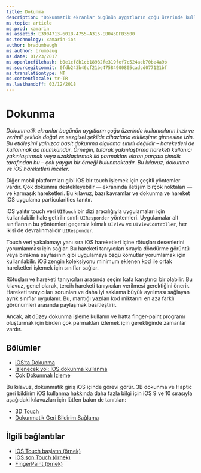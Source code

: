 ```yaml
---
title: Dokunma
description: "Dokunmatik ekranlar bugünün aygıtların çoğu üzerinde kullanıcıların hızlı ve verimli şekilde doğal ve sezgisel şekilde cihazlarla etkileşime girmesine izin. Bu etkileşimi yalnızca basit dokunma algılama sınırlı değildir – hareketleri de kullanmak da mümkündür. Örneğin, tutarak yakınlaştırma hareketi kullanıcı yakınlaştırmak veya uzaklaştırmak iki parmakları ekran parçası çimdik tarafından bu – çok yaygın bir örneği bulunmaktadır. Bu kılavuz, dokunma ve iOS hareketleri inceler."
ms.topic: article
ms.prod: xamarin
ms.assetid: E3904713-6018-4755-A315-EB045DFB3500
ms.technology: xamarin-ios
author: bradumbaugh
ms.author: brumbaug
ms.date: 01/23/2017
ms.openlocfilehash: b0e1cf8b1cb18982fe319fef7c524aeb70be4a9b
ms.sourcegitcommit: 0fdb243b46cf21be47584900805cadcd077121bf
ms.translationtype: MT
ms.contentlocale: tr-TR
ms.lasthandoff: 03/12/2018
---
```

# <a name="touch"></a>Dokunma

_Dokunmatik ekranlar bugünün aygıtların çoğu üzerinde kullanıcıların hızlı ve verimli şekilde doğal ve sezgisel şekilde cihazlarla etkileşime girmesine izin. Bu etkileşimi yalnızca basit dokunma algılama sınırlı değildir – hareketleri de kullanmak da mümkündür. Örneğin, tutarak yakınlaştırma hareketi kullanıcı yakınlaştırmak veya uzaklaştırmak iki parmakları ekran parçası çimdik tarafından bu – çok yaygın bir örneği bulunmaktadır. Bu kılavuz, dokunma ve iOS hareketleri inceler._


Diğer mobil platformları gibi iOS bir touch işlemek için çeşitli yöntemler vardır. Çok dokunma destekleyebilir — ekranında iletişim birçok noktaları — ve karmaşık hareketleri. Bu kılavuz, bazı kavramlar ve dokunma ve hareket iOS uygulama particularities tanıtır.

iOS yalıtır touch veri `UITouch` bir dizi aracılığıyla uygulamaları için kullanılabilir hale getirilir sınıfı `UIResponder` yöntemleri. Uygulamalar alt sınıflarının bu yöntemleri geçersiz kılmak `UIView` ve `UIViewController`, her ikisi de devralınmalıdır `UIResponder`.

Touch veri yakalamayı yanı sıra iOS hareketleri içine rötuşları desenlerini yorumlanması için sağlar. Bu hareketi tanıyıcıları sırayla döndürme görüntü veya bırakma sayfasının gibi uygulamaya özgü komutlar yorumlamak için kullanılabilir. iOS zengin koleksiyonu minimum eklenen kod ile ortak hareketleri işlemek için sınıflar sağlar.

Rötuşları ve hareketi tanıyıcıları arasında seçim kafa karıştırıcı bir olabilir. Bu kılavuz, genel olarak, tercih hareketi tanıyıcıları verilmesi gerektiğini önerir. Hareketi tanıyıcıları sorunları ve daha iyi saklama büyük ayrılması sağlayan ayrık sınıflar uygulanır. Bu, mantığı yazılan kod miktarını en aza farklı görünümleri arasında paylaşmak basitleştirir.

Ancak, alt düzey dokunma işleme kullanın ve hatta finger-paint programı oluşturmak için birden çok parmakları izlemek için gerektiğinde zamanlar vardır.

## <a name="sections"></a>Bölümler

-  [iOS’ta Dokunma](touch-in-ios.md)
-  [İzlenecek yol: İOS dokunma kullanma](ios-touch-walkthrough.md)
-  [Çok Dokunmalı İzleme](touch-tracking.md)

Bu kılavuz, dokunmatik giriş iOS içinde görevi görür. 3B dokunma ve Haptic geri bildirim iOS kullanma hakkında daha fazla bilgi için iOS 9 ve 10 sırasıyla aşağıdaki kılavuzları için lütfen bakın de tanıtılan:

* [3D Touch](~/ios/platform/3d-touch.md)
* [Dokunmatik Geri Bildirim Sağlama](~/ios/user-interface/ios-ui/haptic-feedback.md)



## <a name="related-links"></a>İlgili bağlantılar

- [iOS Touch başlatın (örnek)](https://developer.xamarin.com/samples/monotouch/ApplicationFundamentals/Touch_start)
- [iOS son Touch (örnek)](https://developer.xamarin.com/samples/monotouch/ApplicationFundamentals/Touch_final)
- [FingerPaint (örnek)](https://developer.xamarin.com/samples/monotouch/ApplicationFundamentals/FingerPaint)
